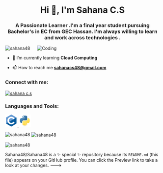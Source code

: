 <h1 align="center">Hi 👋, I'm Sahana C.S</h1>
<h3 align="center">A Passionate Learner .I'm a final year student pursuing Bachelor's in EC from GEC Hassan. I'm always willing to learn and work across technologies .</h3>
<img align="right" alt="Coding" width="400" src="https://image.freepik.com/free-vector/business-woman-clerk-working-office-desk_3446-679.jpg">

<p align="left"> <img src="https://komarev.com/ghpvc/?username=sahana48&label=Profile%20views&color=0e75b6&style=flat" alt="sahana48" /> </p>

- 🌱 I’m currently learning **Cloud Computing**

- 📫 How to reach me **sahanacs48@gmail.com**

<h3 align="left">Connect with me:</h3>
<p align="left">
<a href="https://linkedin.com/in/sahana c.s" target="blank"><img align="center" src="https://raw.githubusercontent.com/rahuldkjain/github-profile-readme-generator/master/src/images/icons/Social/linked-in-alt.svg" alt="sahana c.s" height="30" width="40" /></a>

</p>

<h3 align="left">Languages and Tools:</h3>
<p  height="40"/> </a> <a href="https://www.cprogramming.com/" target="_blank" rel="noreferrer"> <img src="https://raw.githubusercontent.com/devicons/devicon/master/icons/c/c-original.svg" alt="c" width="40" height="40"/> </a> <a href="https://www.python.org" target="_blank" rel="noreferrer"> <img src="https://raw.githubusercontent.com/devicons/devicon/master/icons/python/python-original.svg" alt="python" width="40" height="40"/> </a> </p>

<p><img align="left" src="https://github-readme-stats.vercel.app/api/top-langs?username=sahana48&show_icons=true&locale=en&layout=compact" alt="sahana48" /></p>

<p>&nbsp;<img align="center" src="https://github-readme-stats.vercel.app/api?username=sahana48&show_icons=true&locale=en" alt="sahana48" /></p>

<p><img align="center" src="https://github-readme-streak-stats.herokuapp.com/?user=sahana48&" alt="sahana48" /></p>

Sahana48/Sahana48 is a ✨ special ✨ repository because its `README.md` (this file) appears on your GitHub profile.
You can click the Preview link to take a look at your changes.
--->
